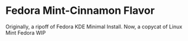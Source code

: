 # Fedora Mint-Cinnamon Flavor 
Originally, a ripoff of Fedora KDE Minimal Install. Now, a copycat of Linux Mint Fedora
WIP

